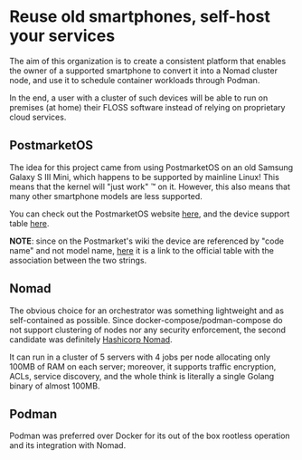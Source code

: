 # Reuse old smartphones, self-host your services

The aim of this organization is to create a consistent platform that enables the owner of a supported smartphone to convert it into a Nomad cluster node, and use it to schedule container workloads through Podman.

In the end, a user with a cluster of such devices will be able to run on premises (at home) their FLOSS software instead of relying on proprietary cloud services.

## PostmarketOS

The idea for this project came from using PostmarketOS on an old Samsung Galaxy S III Mini, which happens to be supported by mainline Linux! This means that the kernel will "just work" ™ on it. However, this also means that many other smartphone models are less supported.

You can check out the PostmarketOS website [here](https://wiki.postmarketos.org/wiki/Main_Page), and the device support table [here](https://wiki.postmarketos.org/wiki/Devices).

**NOTE**: since on the Postmarket's wiki the device are referenced by "code name" and not model name, [here](https://storage.googleapis.com/play_public/supported_devices.html) it is a link to the official table with the association between the two strings.

## Nomad

The obvious choice for an orchestrator was something lightweight and as self-contained as possible. Since docker-compose/podman-compose do not support clustering of nodes nor any security enforcement, the second candidate was definitely [Hashicorp Nomad](https://developer.hashicorp.com/nomad/intro).

It can run in a cluster of 5 servers with 4 jobs per node allocating only 100MB of RAM on each server; moreover, it supports traffic encryption, ACLs, service discovery, and the whole think is literally a single Golang binary of almost 100MB.

## Podman

Podman was preferred over Docker for its out of the box rootless operation and its integration with Nomad.

